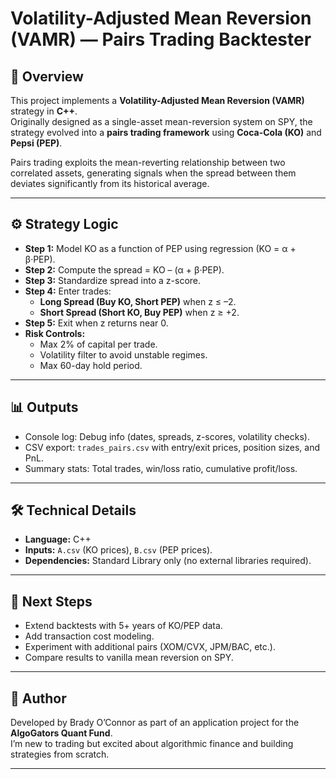 # Volatility-Adjusted Mean Reversion (VAMR) — Pairs Trading Backtester

## 📌 Overview
This project implements a **Volatility-Adjusted Mean Reversion (VAMR)** strategy in **C++**.  
Originally designed as a single-asset mean-reversion system on SPY, the strategy evolved into a **pairs trading framework** using **Coca-Cola (KO)** and **Pepsi (PEP)**.

Pairs trading exploits the mean-reverting relationship between two correlated assets, generating signals when the spread between them deviates significantly from its historical average.

---

## ⚙️ Strategy Logic
- **Step 1:** Model KO as a function of PEP using regression (KO = α + β·PEP).
- **Step 2:** Compute the spread = KO – (α + β·PEP).
- **Step 3:** Standardize spread into a z-score.
- **Step 4:** Enter trades:
    - **Long Spread (Buy KO, Short PEP)** when z ≤ –2.
    - **Short Spread (Short KO, Buy PEP)** when z ≥ +2.
- **Step 5:** Exit when z returns near 0.
- **Risk Controls:**
    - Max 2% of capital per trade.
    - Volatility filter to avoid unstable regimes.
    - Max 60-day hold period.

---

## 📊 Outputs
- Console log: Debug info (dates, spreads, z-scores, volatility checks).
- CSV export: `trades_pairs.csv` with entry/exit prices, position sizes, and PnL.
- Summary stats: Total trades, win/loss ratio, cumulative profit/loss.

---

## 🛠️ Technical Details
- **Language:** C++
- **Inputs:** `A.csv` (KO prices), `B.csv` (PEP prices).
- **Dependencies:** Standard Library only (no external libraries required).

---

## 🚀 Next Steps
- Extend backtests with 5+ years of KO/PEP data.
- Add transaction cost modeling.
- Experiment with additional pairs (XOM/CVX, JPM/BAC, etc.).
- Compare results to vanilla mean reversion on SPY.

---

## 👤 Author
Developed by Brady O’Connor as part of an application project for the **AlgoGators Quant Fund**.  
I’m new to trading but excited about algorithmic finance and building strategies from scratch.

---
